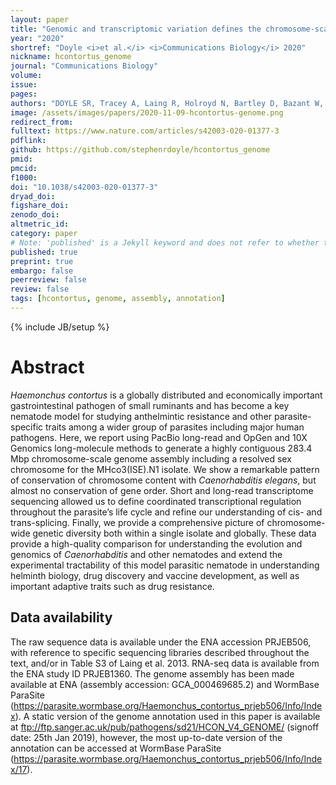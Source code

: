 ```yaml
---
layout: paper
title: "Genomic and transcriptomic variation defines the chromosome-scale assembly of <i>Haemonchus contortus</i>, a model gastrointestinal worm"
year: "2020"
shortref: "Doyle <i>et al.</i> <i>Communications Biology</i> 2020"
nickname: hcontortus_genome
journal: "Communications Biology"
volume: 
issue:
pages: 
authors: "DOYLE SR, Tracey A, Laing R, Holroyd N, Bartley D, Bazant W, Beasley H, Beech R, Britton C, Brooks K, Chaudhry U, Maitland K, Martinelli A, Noonan JD, Paulini M, Quail MA, Redman E, Rodgers FH, Sallé G, Shabbir MZ, Sankaranarayanan G, Wit J, Howe KL, Sargison N, Devaney E, Berriman M, Gilleard JS, Cotton JA"
image: /assets/images/papers/2020-11-09-hcontortus-genome.png
redirect_from: 
fulltext: https://www.nature.com/articles/s42003-020-01377-3 
pdflink: 
github: https://github.com/stephenrdoyle/hcontortus_genome
pmid: 
pmcid: 
f1000: 
doi: "10.1038/s42003-020-01377-3"
dryad_doi:
figshare_doi: 
zenodo_doi: 
altmetric_id: 
category: paper
# Note: 'published' is a Jekyll keyword and does not refer to whether the paper is published, but rather to whether this Markdown should be part of the rendered site.
published: true
preprint: true
embargo: false	
peerreview: false
review: false
tags: [hcontortus, genome, assembly, annotation]
---
```

{% include JB/setup %}

# Abstract 

*Haemonchus contortus* is a globally distributed and economically important gastrointestinal pathogen of small ruminants and has become a key nematode model for studying anthelmintic resistance and other parasite-specific traits among a wider group of parasites including major human pathogens. Here, we report using PacBio long-read and OpGen and 10X Genomics long-molecule methods to generate a highly contiguous 283.4 Mbp chromosome-scale genome assembly including a resolved sex chromosome for the MHco3(ISE).N1 isolate. We show a remarkable pattern of conservation of chromosome content with *Caenorhabditis elegans*, but almost no conservation of gene order. Short and long-read transcriptome sequencing allowed us to define coordinated transcriptional regulation throughout the parasite’s life cycle and refine our understanding of cis- and trans-splicing. Finally, we provide a comprehensive picture of chromosome-wide genetic diversity both within a single isolate and globally. These data provide a high-quality comparison for understanding the evolution and genomics of *Caenorhabditis* and other nematodes and extend the experimental tractability of this model parasitic nematode in understanding helminth biology, drug discovery and vaccine development, as well as important adaptive traits such as drug resistance.

## Data availability

The raw sequence data is available under the ENA accession PRJEB506, with reference to specific sequencing libraries described throughout the text, and/or in Table S3 of Laing et al. 2013. RNA-seq data is available from the ENA study ID PRJEB1360. The genome assembly has been made available at ENA (assembly accession: GCA_000469685.2) and WormBase ParaSite (https://parasite.wormbase.org/Haemonchus_contortus_prjeb506/Info/Index). A static version of the genome annotation used in this paper is available at ftp://ftp.sanger.ac.uk/pub/pathogens/sd21/HCON_V4_GENOME/ (signoff date: 25th Jan 2019), however, the most up-to-date version of the annotation can be accessed at WormBase ParaSite (https://parasite.wormbase.org/Haemonchus_contortus_prjeb506/Info/Index/17).

